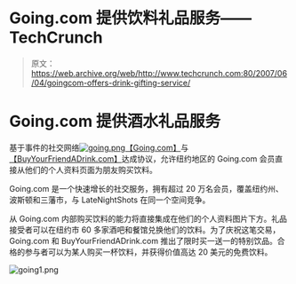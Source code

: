 # Going.com 提供饮料礼品服务——TechCrunch

> 原文：<https://web.archive.org/web/http://www.techcrunch.com:80/2007/06/04/goingcom-offers-drink-gifting-service/>

# Going.com 提供酒水礼品服务

基于事件的社交网络[![going.png](img/b32539eab52b4aaa86803493d52133df.png)](https://web.archive.org/web/20210506113216/http://www.going.com/)[【Going.com】](https://web.archive.org/web/20210506113216/http://www.going.com/)与[【BuyYourFriendADrink.com】](https://web.archive.org/web/20210506113216/http://buyyourfriendadrink.com/)达成协议，允许纽约地区的 Going.com 会员直接从他们的个人资料页面为朋友购买饮料。

Going.com 是一个快速增长的社交服务，拥有超过 20 万名会员，覆盖纽约州、波斯顿和三藩市，与 LateNightShots 在同一个空间竞争。

从 Going.com 内部购买饮料的能力将直接集成在他们的个人资料图片下方。礼品接受者可以在纽约市 60 多家酒吧和餐馆兑换他们的饮料。为了庆祝这笔交易，Going.com 和 BuyYourFriendADrink.com 推出了限时买一送一的特别饮品。合格的参与者可以为某人购买一杯饮料，并获得价值高达 20 美元的免费饮料。

![going1.png](img/039c8c11acc6b32b9ce418c145491179.png)